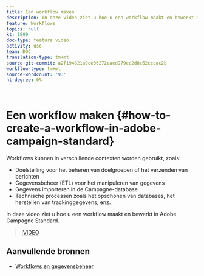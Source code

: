 ```yaml
---
title: Een workflow maken
description: In deze video ziet u hoe u een workflow maakt en bewerkt in Adobe Campagne Standard.
feature: Workflows
topics: null
kt: 1809
doc-type: feature video
activity: use
team: DOC
translation-type: tm+mt
source-git-commit: a2f194821a9ce06272eaed979ee2d8c62cccac2b
workflow-type: tm+mt
source-wordcount: '93'
ht-degree: 0%

---
```



# Een workflow maken {#how-to-create-a-workflow-in-adobe-campaign-standard}

Workflows kunnen in verschillende contexten worden gebruikt, zoals:

* Doelstelling voor het beheren van doelgroepen of het verzenden van berichten
* Gegevensbeheer (ETL) voor het manipuleren van gegevens
* Gegevens importeren in de Campagne-database
* Technische processen zoals het opschonen van databases, het herstellen van trackinggegevens, enz.

In deze video ziet u hoe u een workflow maakt en bewerkt in Adobe Campagne Standard.

>[!VIDEO](https://video.tv.adobe.com/v/23937?quality=12)

## Aanvullende bronnen

* [Workflows en gegevensbeheer](https://docs.adobe.com/content/help/en/campaign-standard/using/managing-processes-and-data/about-workflows-and-data-management/discovering-workflows.html)
